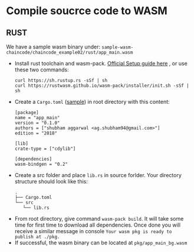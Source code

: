 # Compile soucrce code to WASM

## RUST

We have a sample wasm binary under: ```sample-wasm-chaincode/chaincode_example02/rust/app_main.wasm```

 - Install rust toolchain and wasm-pack. [Official Setup guide here](https://rustwasm.github.io/book/game-of-life/setup.html) , or use these two commands:
     ```
    curl https://sh.rustup.rs -sSf | sh
    curl https://rustwasm.github.io/wasm-pack/installer/init.sh -sSf | sh
     ```
 - Create a ```Cargo.toml``` ([sample](https://github.com/kleash/wasmer-chaincode-test/blob/master/sample-wasm-chaincode/chaincode_example02/rust/Cargo.toml)) in root directory with this content:
    ```
    [package]
    name = "app_main"
    version = "0.1.0"
    authors = ["shubham aggarwal <ag.shubham94@gmail.com>"]
    edition = "2018"
    
    [lib]
    crate-type = ["cdylib"]
    
    [dependencies]
    wasm-bindgen = "0.2"
    ```
 - Create a src folder and place ```lib.rs``` in source forlder. Your directory structure should look like this:
     ```
     .
    ├── Cargo.toml
    └── src
        └── lib.rs
    ```
 - From root directory, give command ```wasm-pack build```. It will take some time for first time to download all dependencies. Once done you will receive a similar message in console
 ```Your wasm pkg is ready to publish at ./pkg.```
 - If successful, the wasm binary can be located at ```pkg/app_main_bg.wasm```